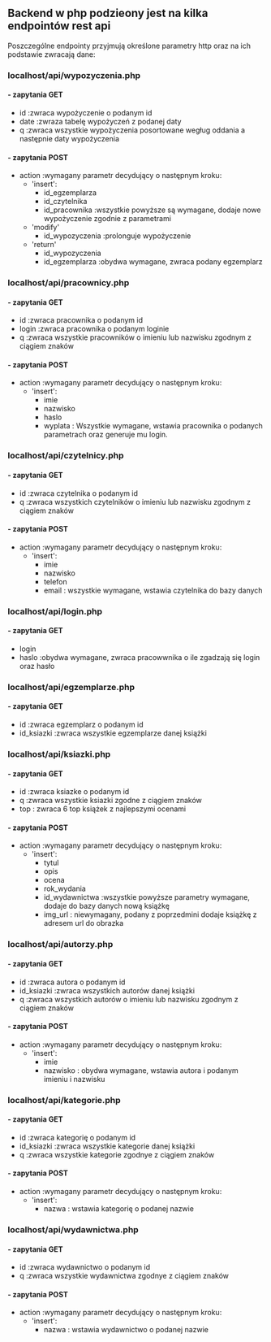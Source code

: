 ## Backend w php podzieony jest na kilka endpointów rest api
Poszczególne endpointy przyjmują określone parametry http oraz na ich podstawie zwracają dane:

### localhost/api/wypozyczenia.php
#### - zapytania GET
  - id :zwraca wypożyczenie o podanym id
  - date :zwraza tabelę wypożyczeń z podanej daty
  - q :zwraca wszystkie wypożyczenia posortowane wegług oddania a następnie daty wypożyczenia
#### - zapytania POST
  - action :wymagany parametr decydujący o następnym kroku:
    - 'insert':
      - id_egzemplarza
      - id_czytelnika
      - id_pracownika :wszystkie powyższe są wymagane, dodaje nowe wypożyczenie zgodnie z parametrami
    - 'modify'
      - id_wypozyczenia :prolonguje wypożyczenie
    - 'return'
      - id_wypozyczenia
      - id_egzemplarza :obydwa wymagane, zwraca podany egzemplarz
      
### localhost/api/pracownicy.php
#### - zapytania GET
  - id :zwraca pracownika o podanym id
  - login :zwraca pracownika o podanym loginie
  - q :zwraca wszystkie pracowników o imieniu lub nazwisku zgodnym z ciągiem znaków
#### - zapytania POST
  - action :wymagany parametr decydujący o następnym kroku:
    - 'insert':
      - imie
      - nazwisko
      - haslo
      - wyplata : Wszystkie wymagane, wstawia pracownika o podanych parametrach oraz generuje mu login.
  


### localhost/api/czytelnicy.php
#### - zapytania GET
  - id :zwraca czytelnika o podanym id
  - q :zwraca wszystkich czytelników o imieniu lub nazwisku zgodnym z ciągiem znaków
#### - zapytania POST
  - action :wymagany parametr decydujący o następnym kroku:
    - 'insert':
      - imie
      - nazwisko
      - telefon
      - email : wszystkie wymagane, wstawia czytelnika do bazy danych
  
### localhost/api/login.php
#### - zapytania GET
  - login 
  - haslo :obydwa wymagane, zwraca pracowwnika o ile zgadzają się login oraz hasło

### localhost/api/egzemplarze.php
#### - zapytania GET
  - id :zwraca egzemplarz o podanym id
  - id_ksiazki :zwraca wszystkie egzemplarze danej książki


### localhost/api/ksiazki.php
#### - zapytania GET
  - id :zwraca ksiazke o podanym id
  - q :zwraca wszystkie ksiazki zgodne z ciągiem znaków
  - top : zwraca 6 top książek z najlepszymi ocenami
#### - zapytania POST
  - action :wymagany parametr decydujący o następnym kroku:
    - 'insert':
      - tytul
      - opis
      - ocena
      - rok_wydania
      - id_wydawnictwa :wszystkie powyższe parametry wymagane, dodaje do bazy danych nową książkę
      - img_url : niewymagany, podany z poprzedmini dodaje książkę z adresem url do obrazka

### localhost/api/autorzy.php
#### - zapytania GET
  - id :zwraca autora o podanym id
  - id_ksiazki :zwraca wszystkich autorów danej książki
  - q :zwraca wszystkich autorów o imieniu lub nazwisku zgodnym z ciągiem znaków
#### - zapytania POST
  - action :wymagany parametr decydujący o następnym kroku:
    - 'insert':
      - imie
      - nazwisko : obydwa wymagane, wstawia autora i podanym imieniu i nazwisku
  
  
### localhost/api/kategorie.php
#### - zapytania GET
  - id :zwraca kategorię o podanym id
  - id_ksiazki :zwraca wszystkie kategorie danej książki
  - q :zwraca wszystkie kategorie zgodnye z ciągiem znaków
#### - zapytania POST
  - action :wymagany parametr decydujący o następnym kroku:
    - 'insert':
      - nazwa : wstawia kategorię o podanej nazwie

### localhost/api/wydawnictwa.php
#### - zapytania GET
  - id :zwraca wydawnictwo o podanym id
  - q :zwraca wszystkie wydawnictwa zgodnye z ciągiem znaków
#### - zapytania POST
  - action :wymagany parametr decydujący o następnym kroku:
    - 'insert':
      - nazwa : wstawia wydawnictwo o podanej nazwie













